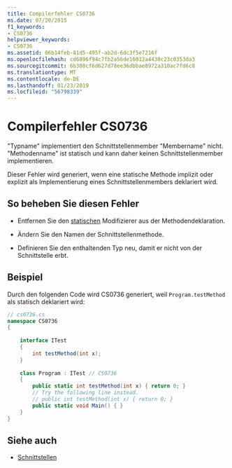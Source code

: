 ```yaml
---
title: Compilerfehler CS0736
ms.date: 07/20/2015
f1_keywords:
- CS0736
helpviewer_keywords:
- CS0736
ms.assetid: 06b14feb-81d5-495f-ab2d-6dc3f5e7216f
ms.openlocfilehash: cd6896f94c7fb2a56de16012a4430c23c0353da3
ms.sourcegitcommit: 6b308cf6d627d78ee36dbbae8972a310ac7fd6c8
ms.translationtype: MT
ms.contentlocale: de-DE
ms.lasthandoff: 01/23/2019
ms.locfileid: "56798339"
---
```

# <a name="compiler-error-cs0736"></a>Compilerfehler CS0736
"Typname" implementiert den Schnittstellenmember "Membername" nicht. "Methodenname" ist statisch und kann daher keinen Schnittstellenmember implementieren.  
  
 Dieser Fehler wird generiert, wenn eine statische Methode implizit oder explizit als Implementierung eines Schnittstellenmembers deklariert wird.  
  
## <a name="to-correct-this-error"></a>So beheben Sie diesen Fehler  
  
-   Entfernen Sie den [statischen](../../csharp/language-reference/keywords/static.md) Modifizierer aus der Methodendeklaration.  
  
-   Ändern Sie den Namen der Schnittstellenmethode.  
  
-   Definieren Sie den enthaltenden Typ neu, damit er nicht von der Schnittstelle erbt.  
  
## <a name="example"></a>Beispiel  
 Durch den folgenden Code wird CS0736 generiert, weil `Program.testMethod` als statisch deklariert wird:  
  
```csharp  
// cs0736.cs  
namespace CS0736  
{     
  
    interface ITest  
    {  
        int testMethod(int x);  
    }  
  
    class Program : ITest // CS0736  
    {  
        public static int testMethod(int x) { return 0; }  
        // Try the following line instead.  
        // public int testMethod(int x) { return 0; }  
        public static void Main() { }  
    }      
}  
```  
  
## <a name="see-also"></a>Siehe auch

- [Schnittstellen](../../csharp/programming-guide/interfaces/index.md)
